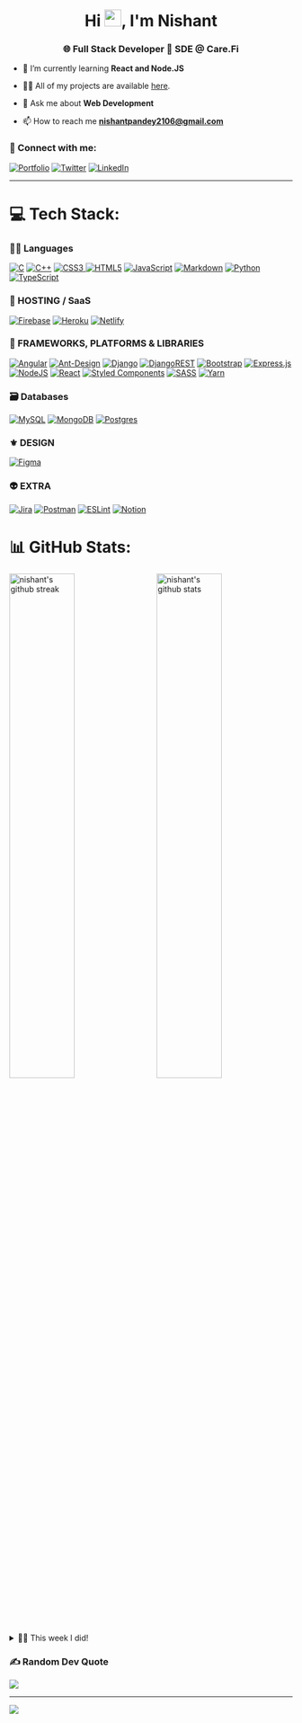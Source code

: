 <h1 align="center">Hi <img src="https://raw.githubusercontent.com/MartinHeinz/MartinHeinz/master/wave.gif" width="30">, I'm Nishant</h1>
<h3 align="center">🌐 Full Stack Developer  🏥 SDE @ Care.Fi</h3>



- 🌱 I’m currently learning **React and Node.JS**

- 👨‍💻 All of my projects are available <a href="https://nishant2106.github.io/nishant2106/projects" target="_blank">here</a>.

- 💬 Ask me about **Web Development**

- 📫 How to reach me **nishantpandey2106@gmail.com**

### 🤝 Connect with me:

[![Portfolio](https://img.shields.io/badge/Portfolio-000000?style=for-the-badge&logo=Portfolio&logoColor=white)](https://nishant2106.github.io/nishant2106/)
[![Twitter](https://img.shields.io/badge/Twitter-1DA1F2?style=for-the-badge&logo=twitter&logoColor=white)](https://twitter.com/Nishant_2106)
[![LinkedIn](https://img.shields.io/badge/LinkedIn-0077B5?style=for-the-badge&logo=linkedin&logoColor=white)](https://www.linkedin.com/in/nishant-pandey-dev)

---

# 💻 Tech Stack:

### 🧑‍💻 Languages

[![C](https://img.shields.io/badge/c-%2300599C.svg?style=for-the-badge&logo=c&logoColor=white)](https://nishant2106.github.io/nishant2106/) [![C++](https://img.shields.io/badge/c++-%2300599C.svg?style=for-the-badge&logo=c%2B%2B&logoColor=white)](https://nishant2106.github.io/nishant2106/) [![CSS3](https://img.shields.io/badge/css3-%231572B6.svg?style=for-the-badge&logo=css3&logoColor=white) ![HTML5](https://img.shields.io/badge/html5-%23E34F26.svg?style=for-the-badge&logo=html5&logoColor=white)](https://nishant2106.github.io/nishant2106/) [![JavaScript](https://img.shields.io/badge/javascript-%23323330.svg?style=for-the-badge&logo=javascript&logoColor=%23F7DF1E)](https://nishant2106.github.io/nishant2106/) [![Markdown](https://img.shields.io/badge/markdown-%23000000.svg?style=for-the-badge&logo=markdown&logoColor=white)](https://nishant2106.github.io/nishant2106/) [![Python](https://img.shields.io/badge/python-3670A0?style=for-the-badge&logo=python&logoColor=ffdd54)](https://nishant2106.github.io/nishant2106/) [![TypeScript](https://img.shields.io/badge/typescript-%23007ACC.svg?style=for-the-badge&logo=typescript&logoColor=white)](https://nishant2106.github.io/nishant2106/)

### 🚚 HOSTING / SaaS

[![Firebase](https://img.shields.io/badge/firebase-%23039BE5.svg?style=for-the-badge&logo=firebase)](https://nishant2106.github.io/nishant2106/) [![Heroku](https://img.shields.io/badge/heroku-%23430098.svg?style=for-the-badge&logo=heroku&logoColor=white)](https://nishant2106.github.io/nishant2106/) [![Netlify](https://img.shields.io/badge/netlify-%23000000.svg?style=for-the-badge&logo=netlify&logoColor=#00C7B7)](https://nishant2106.github.io/nishant2106/)

### 🧩 FRAMEWORKS, PLATFORMS & LIBRARIES

[![Angular](https://img.shields.io/badge/angular-%23DD0031.svg?style=for-the-badge&logo=angular&logoColor=white)](https://nishant2106.github.io/nishant2106/) [![Ant-Design](https://img.shields.io/badge/-AntDesign-%230170FE?style=for-the-badge&logo=ant-design&logoColor=white)](https://nishant2106.github.io/nishant2106/) [![Django](https://img.shields.io/badge/django-%23092E20.svg?style=for-the-badge&logo=django&logoColor=white)](https://nishant2106.github.io/nishant2106/) [![DjangoREST](https://img.shields.io/badge/DJANGO-REST-ff1709?style=for-the-badge&logo=django&logoColor=white&color=ff1709&labelColor=gray)](https://nishant2106.github.io/nishant2106/) [![Bootstrap](https://img.shields.io/badge/bootstrap-%23563D7C.svg?style=for-the-badge&logo=bootstrap&logoColor=white)](https://nishant2106.github.io/nishant2106/) [![Express.js](https://img.shields.io/badge/express.js-%23404d59.svg?style=for-the-badge&logo=express&logoColor=%2361DAFB)](https://nishant2106.github.io/nishant2106/) [![NodeJS](https://img.shields.io/badge/node.js-6DA55F?style=for-the-badge&logo=node.js&logoColor=white)](https://nishant2106.github.io/nishant2106/) [![React](https://img.shields.io/badge/react-%2320232a.svg?style=for-the-badge&logo=react&logoColor=%2361DAFB)](https://nishant2106.github.io/nishant2106/) [![Styled Components](https://img.shields.io/badge/styled--components-DB7093?style=for-the-badge&logo=styled-components&logoColor=white)](https://nishant2106.github.io/nishant2106/) [![SASS](https://img.shields.io/badge/SASS-hotpink.svg?style=for-the-badge&logo=SASS&logoColor=white)](https://nishant2106.github.io/nishant2106/) [![Yarn](https://img.shields.io/badge/yarn-%232C8EBB.svg?style=for-the-badge&logo=yarn&logoColor=white)](https://nishant2106.github.io/nishant2106/)

### 🗃️ Databases

[![MySQL](https://img.shields.io/badge/mysql-%2300f.svg?style=for-the-badge&logo=mysql&logoColor=white)](https://nishant2106.github.io/nishant2106/) [![MongoDB](https://img.shields.io/badge/MongoDB-%234ea94b.svg?style=for-the-badge&logo=mongodb&logoColor=white)](https://nishant2106.github.io/nishant2106/) [![Postgres](https://img.shields.io/badge/postgres-%23316192.svg?style=for-the-badge&logo=postgresql&logoColor=white)](https://nishant2106.github.io/nishant2106/)

### ⚜️ DESIGN

[![Figma](https://img.shields.io/badge/figma-%23F24E1E.svg?style=for-the-badge&logo=figma&logoColor=white)](https://nishant2106.github.io/nishant2106/)

### 👽 EXTRA

[![Jira](https://img.shields.io/badge/jira-%230A0FFF.svg?style=for-the-badge&logo=jira&logoColor=white)](https://nishant2106.github.io/nishant2106/) [![Postman](https://img.shields.io/badge/Postman-FF6C37?style=for-the-badge&logo=postman&logoColor=white)](https://nishant2106.github.io/nishant2106/) [![ESLint](https://img.shields.io/badge/ESLint-4B3263?style=for-the-badge&logo=eslint&logoColor=white)](https://nishant2106.github.io/nishant2106/) [![Notion](https://img.shields.io/badge/Notion-%23000000.svg?style=for-the-badge&logo=notion&logoColor=white)](https://nishant2106.github.io/nishant2106/)

# 📊 GitHub Stats:

[<img src="https://github-readme-stats.vercel.app/api?username=nishant2106&show_icons=true&theme=github_dark&hide_border=true&include_all_commits=true" alt="nishant's github stats" width="48%" align="right" >](https://nishant2106.github.io/nishant2106/)
<img src="https://github-readme-streak-stats.herokuapp.com/?user=nishant2106&theme=tokyonight&hide_border=true" alt="nishant's github streak" width="48%" >

<!-- ## [![Top Langs](https://github-readme-stats.vercel.app/api/top-langs/?username=anuraghazra)](https://github.com/anuraghazra/github-readme-stats) -->

<details>
  <summary>🧑‍🔬 This week I did! </summary>

  <!--START_SECTION:waka-->

```txt
TypeScript   13 hrs 53 mins  █████████████████████░░░░   83.39 %
JSON         1 hr 55 mins    ███░░░░░░░░░░░░░░░░░░░░░░   11.59 %
Other        22 mins         ▓░░░░░░░░░░░░░░░░░░░░░░░░   02.28 %
Bash         15 mins         ▒░░░░░░░░░░░░░░░░░░░░░░░░   01.54 %
Python       11 mins         ▒░░░░░░░░░░░░░░░░░░░░░░░░   01.14 %
```

<!--END_SECTION:waka-->
</details>

### ✍️ Random Dev Quote

![](https://quotes-github-readme.vercel.app/api?type=vetical&theme=gruvbox)

---

[![](https://visitcount.itsvg.in/api?id=nishant2106&icon=0&color=0)](https://visitcount.itsvg.in)
